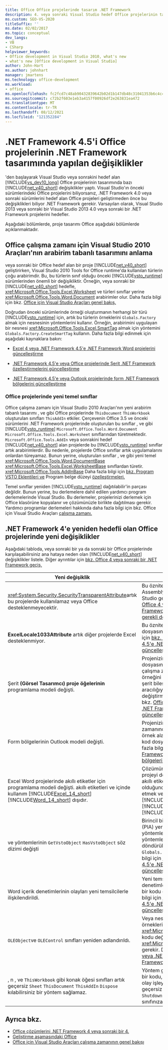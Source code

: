 ```yaml
---
title: Office Office projelerinde tasarım .NET Framework
description: 4. veya sonraki Visual Studio hedef Office projelerinin tasarımına yönelik .NET Framework öğrenin.
ms.custom: SEO-VS-2020
titleSuffix: ''
ms.date: 02/02/2017
ms.topic: conceptual
dev_langs:
- VB
- CSharp
helpviewer_keywords:
- Office development in Visual Studio 2010, what's new
- what's new [Office development in Visual Studio]
author: John-Hart
ms.author: johnhart
manager: jmartens
ms.technology: office-development
ms.workload:
- office
ms.openlocfilehash: fc2fcd7c48ab90432839642b02d1b147db48c31041353b6c4c4df425a3c150c1
ms.sourcegitcommit: c72b2f603e1eb3a4157f00926df2e263831ea472
ms.translationtype: MT
ms.contentlocale: tr-TR
ms.lasthandoff: 08/12/2021
ms.locfileid: "121352284"
---
```

# <a name="changes-to-the-design-of-office-projects-that-target-the-net-framework-4-or-the-net-framework-45"></a>.NET Framework 4.5'i Office projelerinin .NET Framework tasarımında yapılan değişiklikler
  'den başlayarak Visual Studio veya sonrakini hedef alan [!INCLUDE[vs_dev10_long](../sharepoint/includes/vs-dev10-long-md.md)] Office projelerinin tasarımında bazı [!INCLUDE[net_v40_short](../sharepoint/includes/net-v40-short-md.md)] değişiklikler yaptı. Visual Studio'ın önceki sürümlerindeki Office projelerini biliyorsanız, .NET Framework 4.0 veya sonraki sürümlerini hedef alan Office projeleri geliştirmeden önce bu değişiklikleri biliyor .NET Framework gerekir. Varsayılan olarak, Visual Studio 2013 veya sonraki bir Visual Studio 2013 4.0 veya sonraki bir .NET Framework projelerini hedefler.

 Aşağıdaki bölümlerde, proje tasarımı Office aşağıdaki bölümlerde açıklanmaktadır.

## <a name="understand-the-interface-based-design-of-the-visual-studio-2010-tools-for-office-runtime"></a>Office çalışma zamanı için Visual Studio 2010 Araçları'nın arabirim tabanlı tasarımını anlama
 veya sonraki bir Office hedef alan bir proje [!INCLUDE[net_v40_short](../sharepoint/includes/net-v40-short-md.md)] geliştirirken, Visual Studio 2010 Tools for Office runtime'da kullanılan türlerin çoğu arabirimdir. Bu, bu türlerin sınıf olduğu önceki [!INCLUDE[vsto_runtime](../vsto/includes/vsto-runtime-md.md)] sürümlerinden önemli bir değişikliktir. Örneğin, veya sonraki bir [!INCLUDE[net_v40_short](../sharepoint/includes/net-v40-short-md.md)] hedefle, <xref:Microsoft.Office.Tools.Excel.Worksheet> ve türleri sınıflar yerine <xref:Microsoft.Office.Tools.Word.Document> arabirimler olur. Daha fazla bilgi için bkz. [Office için Visual Studio Araçları genel bakış.](../vsto/visual-studio-tools-for-office-runtime-overview.md)

 Doğrudan önceki sürümlerinde örneği oluşturmanın herhangi bir türü [!INCLUDE[vsto_runtime](../vsto/includes/vsto-runtime-md.md)] için, artık bu türlerin örneklerini `Globals.Factory` almak için nesnesinin yöntemlerini kullanır. Örneğin, arabirimini uygulayan bir nesnesi <xref:Microsoft.Office.Tools.Excel.SmartTag> almak için yöntemini `Globals.Factory.CreateSmartTag` kullanın. Daha fazla bilgi edinmek için aşağıdaki kaynaklara bakın:

- [Excel 4 veya .NET Framework 4.5'e .NET Framework Word projelerini güncelleştirme](../vsto/updating-excel-and-word-projects-that-you-migrate-to-the-dotnet-framework-4-or-the-dotnet-framework-4-5.md)

- [.NET Framework 4.5'e veya Office projelerinde Şerit .NET Framework özelleştirmelerini güncelleştirme](update-ribbon-customizations-in-office-projects-to-migrate-to-dotnet-framework-4-or-4-5.md)

- [.NET Framework 4.5'e veya Outlook projelerinde form .NET Framework bölgelerini güncelleştirme](../vsto/updating-form-regions-in-outlook-projects-that-you-migrate-to-the-dotnet-framework-4-or-the-dotnet-framework-4-5.md)

### <a name="new-base-classes-in-office-projects"></a>Office projelerinde yeni temel sınıflar
 Office çalışma zamanı için Visual Studio 2010 Araçları'nın yeni arabirim tabanlı tasarımı , ve gibi Office projelerinde `ThisDocument` `ThisWorkbook` oluşturulan sınıfları `ThisAddIn` etkiler. Çerçevenin Office 3.5 ve önceki sürümlerini .NET Framework projelerinde oluşturulan bu sınıflar , ve gibi [!INCLUDE[vsto_runtime](../vsto/includes/vsto-runtime-md.md)] `Microsoft.Office.Tools.Word.Document` `Microsoft.Office.Tools.Excel.Worksheet` sınıflarından türetmektedir. `Microsoft.Office.Tools.AddIn` veya sonrakini hedef [!INCLUDE[net_v40_short](../sharepoint/includes/net-v40-short-md.md)] alan projelerde bu [!INCLUDE[vsto_runtime](../vsto/includes/vsto-runtime-md.md)] sınıflar artık arabirimlerdir. Bu nedenle, projelerde Office sınıflar artık uygulamalarını onlardan türeyamaz. Bunun yerine, oluşturulan sınıflar , ve gibi yeni temel <xref:Microsoft.Office.Tools.Word.DocumentBase> <xref:Microsoft.Office.Tools.Excel.WorksheetBase> sınıflardan türetir. <xref:Microsoft.Office.Tools.AddInBase> Daha fazla bilgi için [bkz. Program VSTO Eklentileri ve](../vsto/programming-vsto-add-ins.md) Program belge düzeyi [özelleştirmeleri.](../vsto/programming-document-level-customizations.md)

 Temel sınıflar yeniden [!INCLUDE[vsto_runtime](../vsto/includes/vsto-runtime-md.md)] dağıtılabilir'in parçası değildir. Bunun yerine, bu derlemelere dahil edilen yardımcı program derlemelerinde Visual Studio. Bu derlemeler, projelerinizi derlemek için Office klasörüne kopyalanır ve çözümünüzle birlikte dağıtılması gerekir. Yardımcı programlar derlemeleri hakkında daha fazla bilgi için bkz. Office için Visual Studio Araçları [çalışma zamanı.](../vsto/assemblies-in-the-visual-studio-tools-for-office-runtime.md)

## <a name="breaking-changes-in-office-projects-that-are-retargeted-to-the-net-framework-4"></a>.NET Framework 4'e yeniden hedefli olan Office projelerinde yeni değişiklikler
 Aşağıdaki tabloda, veya sonraki bir ya da sonraki bir Office projelerinde karşılaşabilirsiniz ana hataya neden olan [!INCLUDE[net_v40_short](../sharepoint/includes/net-v40-short-md.md)] değişiklikler listele. Diğer ayrıntılar için [bkz. Office 4 veya sonraki bir .NET Framework geçiş.](../vsto/migrating-office-solutions-to-the-dotnet-framework-4-or-later.md)

|Yeni değişiklik|Sonucu|
|---------------------|-----------------|
|<xref:System.Security.SecurityTransparentAttribute>artık bu projelerde kullanılamaz veya Office desteklenmeyecektir.|Bu özniteliği, 2008'den Office projelerinde AssemblyInfo kod dosyasından Visual Studio gerekir. Daha fazla bilgi için [bkz. Office 4 veya .NET Framework 4.5'e .NET Framework projelerini çalıştırmak için gerekli değişiklikler.](../vsto/required-changes-to-run-office-projects-that-you-migrate-to-the-dotnet-framework-4-or-the-dotnet-framework-4-5.md)|
|**ExcelLocale1033Attribute** artık diğer projelerde Excel desteklenmiyor.|Bu özniteliği projelerinde *AssemblyInfo* kod dosyasından Excel gerekir. Daha fazla bilgi için [bkz. Excel 4 veya .NET Framework 4.5'e .NET Framework Word projelerini güncelleştirme.](../vsto/updating-excel-and-word-projects-that-you-migrate-to-the-dotnet-framework-4-or-the-dotnet-framework-4-5.md)|
|Şerit **(Görsel Tasarımcı) proje öğelerinin** programlama modeli değişti.|Projenizin tüm şerit öğeleri için arkadaki kod dosyasını değiştirmeniz gerekir. Ayrıca çalışma zamanında şerit denetimlerinin örneğini bulan, şerit olaylarını işen veya şerit bileşeninin konumunu program aracılığıyla ayar eden tüm kodu da değiştirmeniz gerekir. Daha fazla bilgi için bkz. [Office 4'e veya .NET Framework 4.5'e .NET Framework şerit özelleştirmelerini güncelleştirme.](update-ribbon-customizations-in-office-projects-to-migrate-to-dotnet-framework-4-or-4-5.md)|
|Form bölgelerinin Outlook modeli değişti.|Projenizin tüm form bölgeleri ve çalışma zamanında belirli form bölgesi sınıflarını örnek alan tüm kodlar için arka arkasındaki kod dosyasını değiştirmeniz gerekir. Daha fazla bilgi için [bkz. Outlook 4'e veya .NET Framework 4.5'e .NET Framework bölgelerini güncelleştirme.](../vsto/updating-form-regions-in-outlook-projects-that-you-migrate-to-the-dotnet-framework-4-or-the-dotnet-framework-4-5.md)|
|Excel Word projelerinde akıllı etiketler için programlama modeli değişti. akıllı etiketleri ve içinde kullanım [!INCLUDE[Excel_14_short](../vsto/includes/excel-14-short-md.md)] [!INCLUDE[Word_14_short](../vsto/includes/word-14-short-md.md)] dışıdır.|Çözümünüz akıllı etiketler kullanıyorsa, projeyi derleme sırasında hatalar oluşur. akıllı etiketleri ve içinde kullanım dışı olduğundan, veya daha sonra çözümü test etmek ve hata ayıklamak için önce [!INCLUDE[Excel_14_short](../vsto/includes/excel-14-short-md.md)] [!INCLUDE[Word_14_short](../vsto/includes/word-14-short-md.md)] etiketleri [!INCLUDE[vs_dev12](../vsto/includes/vs-dev12-md.md)] kaldırmanız gerekir.|
|ve yöntemlerinin `GetVstoObject` `HasVstoObject` söz dizimi değişti|Birincil birlikte çalışma derlemelerinden (PIA) yerel nesnelere erişerek bu yöntemlere erişebilirsiniz veya bu yöntemlere projenizin özelliği tarafından döndürülen nesnesinde `Globals.Factory` `Globals.Factory` erişebilirsiniz. Daha fazla bilgi için [bkz. Excel 4 veya .NET Framework 4.5'e .NET Framework Word projelerini güncelleştirme.](../vsto/updating-excel-and-word-projects-that-you-migrate-to-the-dotnet-framework-4-or-the-dotnet-framework-4-5.md)|
|Word içerik denetimlerinin olayları yeni temsilcilerle ilişkilendirildi.|Yeni temsilcileri belirtmek için Word içerik denetimlerinin olaylarını ele alan herhangi bir kodu değiştirmeniz gerekir. Daha fazla bilgi için [bkz. Excel 4 veya .NET Framework 4.5'e .NET Framework Word projelerini güncelleştirme.](../vsto/updating-excel-and-word-projects-that-you-migrate-to-the-dotnet-framework-4-or-the-dotnet-framework-4-5.md)|
|`OLEObject`ve `OLEControl` sınıfları yeniden adlandırıldı.|Veya nesneleri kullanmak için bu sınıfların örneklerini kullanan herhangi bir <xref:Microsoft.Office.Tools.Excel.ControlSite> kodu değiştirmeniz <xref:Microsoft.Office.Tools.Word.ControlSite> gerekir. Daha fazla bilgi için [bkz. Excel 4 veya .NET Framework 4.5'e .NET Framework Word projelerini güncelleştirme.](../vsto/updating-excel-and-word-projects-that-you-migrate-to-the-dotnet-framework-4-or-the-dotnet-framework-4-5.md)|
|, n , ve `ThisWorkbook` gibi konak öğesi sınıfları artık geçersiz `Sheet`  `ThisDocument` `ThisAddIn` `Dispose` kılabilirsiniz bir yöntem sağlamaz.|Yöntem geçersiz kılmada yer alan herhangi bir kodu, örneğin, konak öğesi sınıfındaki olay işleyicisine taşımanız ve yöntem geçersiz kılmayı konak öğe `Dispose` `Shutdown` `ThisAddIn_Shutdown` `Dispose` sınıfınıza kaldırmanız gerekir.|

## <a name="see-also"></a>Ayrıca bkz.
- [Office çözümlerini .NET Framework 4 veya sonraki bir 4.](../vsto/migrating-office-solutions-to-the-dotnet-framework-4-or-later.md)
- [Geliştirme aşamasındaki Office](/previous-versions/86bkz018(v=vs.110))
- [Office için Visual Studio Araçları çalışma zamanının genel bakışı](../vsto/visual-studio-tools-for-office-runtime-overview.md)